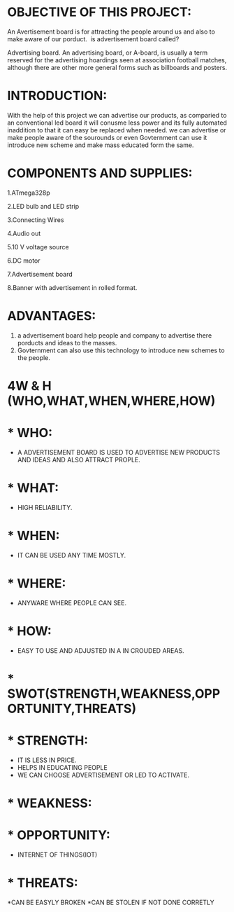 # OBJECTIVE OF THIS PROJECT:
An  Avertisement board is for attracting the people around us and also to make aware of our porduct.  is advertisement board called?

Advertising board. An advertising board, or A-board, is usually a term reserved for the advertising hoardings seen at association football matches, although there are other more general forms such as billboards and posters.

# INTRODUCTION:
With the help of this project we can advertise our products, as comparied to an conventional led board it will conusme less power and its fully automated inaddition to that it can easy be replaced when needed. we can advertise or make people aware of the sourounds or even Govternment can use it introduce new scheme and make mass educated form the same. 

# COMPONENTS AND SUPPLIES:

1.ATmega328p 

2.LED bulb and LED strip

3.Connecting Wires

4.Audio out

5.10 V voltage source

6.DC motor

7.Advertisement board

8.Banner with advertisement in rolled format.

# ADVANTAGES:
1. a advertisement board help people and company to advertise there porducts and ideas to the masses.
2. Govternment can also use this technology to introduce new schemes to the people. 

# 4W & H  (WHO,WHAT,WHEN,WHERE,HOW)

# * WHO:
 * A ADVERTISEMENT BOARD IS USED TO ADVERTISE NEW PRODUCTS AND IDEAS AND ALSO ATTRACT PROPLE. 
# * WHAT:
 * HIGH RELIABILITY. 
# * WHEN:
 * IT CAN BE USED ANY TIME MOSTLY.
# * WHERE:
 * ANYWARE WHERE PEOPLE CAN SEE.
# * HOW:
 * EASY TO USE AND ADJUSTED IN A IN CROUDED AREAS.

# * SWOT(STRENGTH,WEAKNESS,OPPORTUNITY,THREATS)

# * STRENGTH:
 * IT IS LESS IN PRICE.
 * HELPS IN EDUCATING PEOPLE
 * WE CAN CHOOSE ADVERTISEMENT OR LED TO ACTIVATE.
# * WEAKNESS:
# * OPPORTUNITY:
 * INTERNET OF THINGS(IOT)
# * THREATS:
 *CAN BE EASYLY BROKEN
 *CAN BE STOLEN IF NOT DONE CORRETLY


